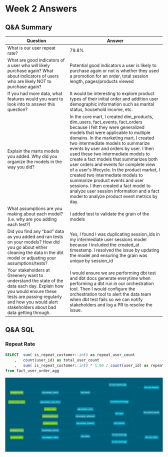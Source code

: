 # Week 2 Answers

## Q&A Summary
| Question | Answer |
| --- | --- |
| What is our user repeat rate? | 79.8% |
| What are good indicators of a user who will likely purchase again? What about indicators of users who are likely NOT to purchase again? | Potential good indicators a user is likely to purchase again or not is whether they used a promotion for an order, total session length, pages/products viewed |
| If you had more data, what features would you want to look into to answer this question? | It would be interesting to explore product types of their initial order and addition user demographic information such as marital status, household income, etc. |
| Explain the marts models you added. Why did you organize the models in the way you did? | In the core mart, I created dim_products, dim_users, fact_events, fact_orders because I felt they were generalized models that were applicable to multiple domains. In the marketing mart, I created two intermediate models to summarize events by user and orders by user. I then used these two intermediate models to create a fact models that summarizes both user orders and events for complete view of a user's lifecycle. In the product market, I created two intermediate models to summarize product events and user sessions.  I then created a fact model to analyze user session information and a fact model to analyze product event metrics by day. |
| What assumptions are you making about each model? (i.e. why are you adding each test?) | I added test to validate the grain of the models |
| Did you find any “bad” data as you added and ran tests on your models? How did you go about either cleaning the data in the dbt model or adjusting your assumptions/tests? | Yes, I found I was duplicating session_ids in my intermediate user sessions model because I included the created_at timestamp.  I resolved the issue by updating the model and ensuring the grain was unique by session_id |
| Your stakeholders at Greenery want to understand the state of the data each day. Explain how you would ensure these tests are passing regularly and how you would alert stakeholders about bad data getting through. |  I would ensure we are performing dbt test and dbt docs generate everytime when performing a dbt run in our orchestration tool.  Then I would configure the orchestration tool to alert the data team when dbt test fails so we can notify stakeholders and log a PR to resolve the issue. |


## Q&A SQL

### Repeat Rate
```sql
SELECT  sum( is_repeat_customer::int) as repeat_user_count
    ,   count(user_id) as total_user_count
    ,   sum( is_repeat_customer::int) * 1.00 / count(user_id) as repeat_rate
from fact_user_order_agg
```

![DBT DAG](dbt-dag.png)
